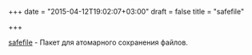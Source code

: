 +++
date = "2015-04-12T19:02:07+03:00"
draft = false
title = "safefile"

+++

<p><a href="https://github.com/dchest/safefile">safefile</a>&nbsp;- Пакет для атомарного сохранения файлов.</p>


